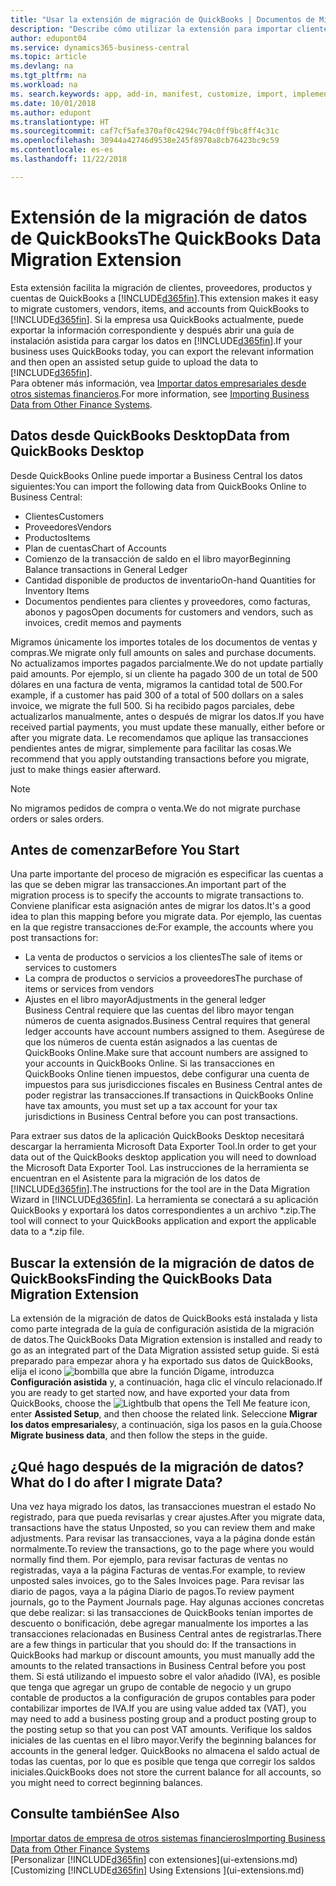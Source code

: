 ```yaml
---
title: "Usar la extensión de migración de QuickBooks | Documentos de Microsoft"
description: "Describe cómo utilizar la extensión para importar clientes, proveedores, productos y cuentas desde QuickBooks Desktop a Business Central."
author: edupont04
ms.service: dynamics365-business-central
ms.topic: article
ms.devlang: na
ms.tgt_pltfrm: na
ms.workload: na
ms. search.keywords: app, add-in, manifest, customize, import, implement
ms.date: 10/01/2018
ms.author: edupont
ms.translationtype: HT
ms.sourcegitcommit: caf7cf5afe370af0c4294c794c0ff9bc8ff4c31c
ms.openlocfilehash: 30944a42746d9538e245f8970a8cb76423bc9c59
ms.contentlocale: es-es
ms.lasthandoff: 11/22/2018

---
```


# <a name="the-quickbooks-data-migration-extension"></a><span data-ttu-id="11b32-103">Extensión de la migración de datos de QuickBooks</span><span class="sxs-lookup"><span data-stu-id="11b32-103">The QuickBooks Data Migration Extension</span></span>
<span data-ttu-id="11b32-104">Esta extensión facilita la migración de clientes, proveedores, productos y cuentas de QuickBooks a [!INCLUDE[d365fin](includes/d365fin_md.md)].</span><span class="sxs-lookup"><span data-stu-id="11b32-104">This extension makes it easy to migrate customers, vendors, items, and accounts from QuickBooks to [!INCLUDE[d365fin](includes/d365fin_md.md)].</span></span> <span data-ttu-id="11b32-105">Si la empresa usa QuickBooks actualmente, puede exportar la información correspondiente y después abrir una guía de instalación asistida para cargar los datos en [!INCLUDE[d365fin](includes/d365fin_md.md)].</span><span class="sxs-lookup"><span data-stu-id="11b32-105">If your business uses QuickBooks today, you can export the relevant information and then open an assisted setup guide to upload the data to [!INCLUDE[d365fin](includes/d365fin_md.md)].</span></span>  
<span data-ttu-id="11b32-106">Para obtener más información, vea [Importar datos empresariales desde otros sistemas financieros](across-import-data-configuration-packages.md).</span><span class="sxs-lookup"><span data-stu-id="11b32-106">For more information, see [Importing Business Data from Other Finance Systems](across-import-data-configuration-packages.md).</span></span>

## <a name="data-from-quickbooks-desktop"></a><span data-ttu-id="11b32-107">Datos desde QuickBooks Desktop</span><span class="sxs-lookup"><span data-stu-id="11b32-107">Data from QuickBooks Desktop</span></span>
 
<span data-ttu-id="11b32-108">Desde QuickBooks Online puede importar a Business Central los datos siguientes:</span><span class="sxs-lookup"><span data-stu-id="11b32-108">You can import the following data from QuickBooks Online to Business Central:</span></span>

- <span data-ttu-id="11b32-109">Clientes</span><span class="sxs-lookup"><span data-stu-id="11b32-109">Customers</span></span>  
- <span data-ttu-id="11b32-110">Proveedores</span><span class="sxs-lookup"><span data-stu-id="11b32-110">Vendors</span></span>  
- <span data-ttu-id="11b32-111">Productos</span><span class="sxs-lookup"><span data-stu-id="11b32-111">Items</span></span>  
- <span data-ttu-id="11b32-112">Plan de cuentas</span><span class="sxs-lookup"><span data-stu-id="11b32-112">Chart of Accounts</span></span>  
- <span data-ttu-id="11b32-113">Comienzo de la transacción de saldo en el libro mayor</span><span class="sxs-lookup"><span data-stu-id="11b32-113">Beginning Balance transactions in General Ledger</span></span>  
- <span data-ttu-id="11b32-114">Cantidad disponible de productos de inventario</span><span class="sxs-lookup"><span data-stu-id="11b32-114">On-hand Quantities for Inventory Items</span></span>  
- <span data-ttu-id="11b32-115">Documentos pendientes para clientes y proveedores, como facturas, abonos y pagos</span><span class="sxs-lookup"><span data-stu-id="11b32-115">Open documents for customers and vendors, such as invoices, credit memos and payments</span></span>  

<span data-ttu-id="11b32-116">Migramos únicamente los importes totales de los documentos de ventas y compras.</span><span class="sxs-lookup"><span data-stu-id="11b32-116">We migrate only full amounts on sales and purchase documents.</span></span> <span data-ttu-id="11b32-117">No actualizamos importes pagados parcialmente.</span><span class="sxs-lookup"><span data-stu-id="11b32-117">We do not update partially paid amounts.</span></span> <span data-ttu-id="11b32-118">Por ejemplo, si un cliente ha pagado 300 de un total de 500 dólares en una factura de venta, migramos la cantidad total de 500.</span><span class="sxs-lookup"><span data-stu-id="11b32-118">For example, if a customer has paid 300 of a total of 500 dollars on a sales invoice, we migrate the full 500.</span></span> <span data-ttu-id="11b32-119">Si ha recibido pagos parciales, debe actualizarlos manualmente, antes o después de migrar los datos.</span><span class="sxs-lookup"><span data-stu-id="11b32-119">If you have received partial payments, you must update these manually, either before or after you migrate data.</span></span> <span data-ttu-id="11b32-120">Le recomendamos que aplique las transacciones pendientes antes de migrar, simplemente para facilitar las cosas.</span><span class="sxs-lookup"><span data-stu-id="11b32-120">We recommend that you apply outstanding transactions before you migrate, just to make things easier afterward.</span></span>

> [!NOTE]
> <span data-ttu-id="11b32-121">No migramos pedidos de compra o venta.</span><span class="sxs-lookup"><span data-stu-id="11b32-121">We do not migrate purchase orders or sales orders.</span></span>

## <a name="before-you-start"></a><span data-ttu-id="11b32-122">Antes de comenzar</span><span class="sxs-lookup"><span data-stu-id="11b32-122">Before You Start</span></span>
<span data-ttu-id="11b32-123">Una parte importante del proceso de migración es especificar las cuentas a las que se deben migrar las transacciones.</span><span class="sxs-lookup"><span data-stu-id="11b32-123">An important part of the migration process is to specify the accounts to migrate transactions to.</span></span> <span data-ttu-id="11b32-124">Conviene planificar esta asignación antes de migrar los datos.</span><span class="sxs-lookup"><span data-stu-id="11b32-124">It's a good idea to plan this mapping before you migrate data.</span></span> <span data-ttu-id="11b32-125">Por ejemplo, las cuentas en la que registre transacciones de:</span><span class="sxs-lookup"><span data-stu-id="11b32-125">For example, the accounts where you post transactions for:</span></span>

- <span data-ttu-id="11b32-126">La venta de productos o servicios a los clientes</span><span class="sxs-lookup"><span data-stu-id="11b32-126">The sale of items or services to customers</span></span>  
- <span data-ttu-id="11b32-127">La compra de productos o servicios a proveedores</span><span class="sxs-lookup"><span data-stu-id="11b32-127">The purchase of items or services from vendors</span></span>  
- <span data-ttu-id="11b32-128">Ajustes en el libro mayor</span><span class="sxs-lookup"><span data-stu-id="11b32-128">Adjustments in the general ledger</span></span>  
<span data-ttu-id="11b32-129">Business Central requiere que las cuentas del libro mayor tengan números de cuenta asignados.</span><span class="sxs-lookup"><span data-stu-id="11b32-129">Business Central requires that general ledger accounts have account numbers assigned to them.</span></span> <span data-ttu-id="11b32-130">Asegúrese de que los números de cuenta están asignados a las cuentas de QuickBooks Online.</span><span class="sxs-lookup"><span data-stu-id="11b32-130">Make sure that account numbers are assigned to your accounts in QuickBooks Online.</span></span>
<span data-ttu-id="11b32-131">Si las transacciones en QuickBooks Online tienen impuestos, debe configurar una cuenta de impuestos para sus jurisdicciones fiscales en Business Central antes de poder registrar las transacciones.</span><span class="sxs-lookup"><span data-stu-id="11b32-131">If transactions in QuickBooks Online have tax amounts, you must set up a tax account for your tax jurisdictions in Business Central before you can post transactions.</span></span>

<span data-ttu-id="11b32-132">Para extraer sus datos de la aplicación QuickBooks Desktop necesitará descargar la herramienta Microsoft Data Exporter Tool.</span><span class="sxs-lookup"><span data-stu-id="11b32-132">In order to get your data out of the QuickBooks desktop application you will need to download the Microsoft Data Exporter Tool.</span></span>  <span data-ttu-id="11b32-133">Las instrucciones de la herramienta se encuentran en el Asistente para la migración de los datos de [!INCLUDE[d365fin](includes/d365fin_md.md)].</span><span class="sxs-lookup"><span data-stu-id="11b32-133">The instructions for the tool are in the Data Migration Wizard in [!INCLUDE[d365fin](includes/d365fin_md.md)].</span></span> <span data-ttu-id="11b32-134">La herramienta se conectará a su aplicación QuickBooks y exportará los datos correspondientes a un archivo \*.zip.</span><span class="sxs-lookup"><span data-stu-id="11b32-134">The tool will connect to your QuickBooks application and export the applicable data to a \*.zip file.</span></span>  

## <a name="finding-the-quickbooks-data-migration-extension"></a><span data-ttu-id="11b32-135">Buscar la extensión de la migración de datos de QuickBooks</span><span class="sxs-lookup"><span data-stu-id="11b32-135">Finding the QuickBooks Data Migration Extension</span></span>
<span data-ttu-id="11b32-136">La extensión de la migración de datos de QuickBooks está instalada y lista como parte integrada de la guía de configuración asistida de la migración de datos.</span><span class="sxs-lookup"><span data-stu-id="11b32-136">The QuickBooks Data Migration extension is installed and ready to go as an integrated part of the Data Migration assisted setup guide.</span></span> <span data-ttu-id="11b32-137">Si está preparado para empezar ahora y ha exportado sus datos de QuickBooks, elija el icono ![bombilla que abre la función Dígame](media/ui-search/search_small.png "Dígame que desea hacer"), introduzca **Configuración asistida** y, a continuación, haga clic el vínculo relacionado.</span><span class="sxs-lookup"><span data-stu-id="11b32-137">If you are ready to get started now, and have exported your data from QuickBooks, choose the ![Lightbulb that opens the Tell Me feature](media/ui-search/search_small.png "Tell me what you want to do") icon, enter **Assisted Setup**, and then choose the related link.</span></span> <span data-ttu-id="11b32-138">Seleccione **Migrar los datos empresariales**y, a continuación, siga los pasos en la guía.</span><span class="sxs-lookup"><span data-stu-id="11b32-138">Choose **Migrate business data**, and then follow the steps in the guide.</span></span>  

## <a name="what-do-i-do-after-i-migrate-data"></a><span data-ttu-id="11b32-139">¿Qué hago después de la migración de datos?</span><span class="sxs-lookup"><span data-stu-id="11b32-139">What do I do after I migrate Data?</span></span>
<span data-ttu-id="11b32-140">Una vez haya migrado los datos, las transacciones muestran el estado No registrado, para que pueda revisarlas y crear ajustes.</span><span class="sxs-lookup"><span data-stu-id="11b32-140">After you migrate data, transactions have the status Unposted, so you can review them and make adjustments.</span></span> <span data-ttu-id="11b32-141">Para revisar las transacciones, vaya a la página donde están normalmente.</span><span class="sxs-lookup"><span data-stu-id="11b32-141">To review the transactions, go to the page where you would normally find them.</span></span> <span data-ttu-id="11b32-142">Por ejemplo, para revisar facturas de ventas no registradas, vaya a la página Facturas de ventas.</span><span class="sxs-lookup"><span data-stu-id="11b32-142">For example, to review unposted sales invoices, go to the Sales Invoices page.</span></span> <span data-ttu-id="11b32-143">Para revisar las diario de pagos, vaya a la página Diario de pagos.</span><span class="sxs-lookup"><span data-stu-id="11b32-143">To review payment journals, go to the Payment Journals page.</span></span>
<span data-ttu-id="11b32-144">Hay algunas acciones concretas que debe realizar: si las transacciones de QuickBooks tenían importes de descuento o bonificación, debe agregar manualmente los importes a las transacciones relacionadas en Business Central antes de registrarlas.</span><span class="sxs-lookup"><span data-stu-id="11b32-144">There are a few things in particular that you should do: If the transactions in QuickBooks had markup or discount amounts, you must manually add the amounts to the related transactions in Business Central before you post them.</span></span>
<span data-ttu-id="11b32-145">Si está utilizando el impuesto sobre el valor añadido (IVA), es posible que tenga que agregar un grupo de contable de negocio y un grupo contable de productos a la configuración de grupos contables para poder contabilizar importes de IVA.</span><span class="sxs-lookup"><span data-stu-id="11b32-145">If you are using value added tax (VAT), you may need to add a business posting group and a product posting group to the posting setup so that you can post VAT amounts.</span></span>
<span data-ttu-id="11b32-146">Verifique los saldos iniciales de las cuentas en el libro mayor.</span><span class="sxs-lookup"><span data-stu-id="11b32-146">Verify the beginning balances for accounts in the general ledger.</span></span> <span data-ttu-id="11b32-147">QuickBooks no almacena el saldo actual de todas las cuentas, por lo que es posible que tenga que corregir los saldos iniciales.</span><span class="sxs-lookup"><span data-stu-id="11b32-147">QuickBooks does not store the current balance for all accounts, so you might need to correct beginning balances.</span></span>

## <a name="see-also"></a><span data-ttu-id="11b32-148">Consulte también</span><span class="sxs-lookup"><span data-stu-id="11b32-148">See Also</span></span>
[<span data-ttu-id="11b32-149">Importar datos de empresa de otros sistemas financieros</span><span class="sxs-lookup"><span data-stu-id="11b32-149">Importing Business Data from Other Finance Systems</span></span>](across-import-data-configuration-packages.md)  
<span data-ttu-id="11b32-150">[Personalizar [!INCLUDE[d365fin](includes/d365fin_md.md)] con extensiones](ui-extensions.md)</span><span class="sxs-lookup"><span data-stu-id="11b32-150">[Customizing [!INCLUDE[d365fin](includes/d365fin_md.md)] Using Extensions ](ui-extensions.md)</span></span>  

